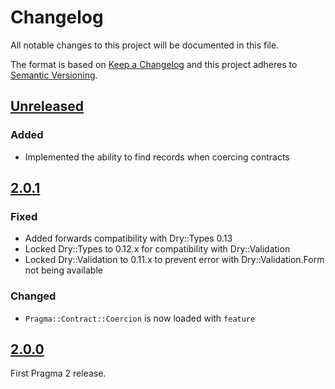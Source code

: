 # Changelog

All notable changes to this project will be documented in this file.

The format is based on [Keep a Changelog](http://keepachangelog.com/en/1.0.0/)
and this project adheres to [Semantic Versioning](http://semver.org/spec/v2.0.0.html).

## [Unreleased]

### Added

- Implemented the ability to find records when coercing contracts

## [2.0.1]

### Fixed

- Added forwards compatibility with Dry::Types 0.13
- Locked Dry::Types to 0.12.x for compatibility with Dry::Validation
- Locked Dry::Validation to 0.11.x to prevent error with Dry::Validation.Form not being available

### Changed

- `Pragma::Contract::Coercion` is now loaded with `feature`

## [2.0.0]

First Pragma 2 release.

[Unreleased]: https://github.com/pragmarb/pragma-contract/compare/v2.0.1...HEAD
[2.0.1]: https://github.com/pragmarb/pragma-contract/compare/v2.0.0...v2.0.1
[2.0.0]: https://github.com/pragmarb/pragma-contract/compare/v0.1.0...v2.0.0

